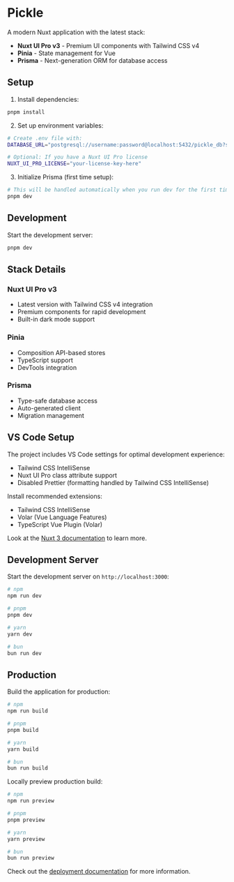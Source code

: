 # Pickle

A modern Nuxt application with the latest stack:

- **Nuxt UI Pro v3** - Premium UI components with Tailwind CSS v4
- **Pinia** - State management for Vue
- **Prisma** - Next-generation ORM for database access

## Setup

1. Install dependencies:

```bash
pnpm install
```

2. Set up environment variables:

```bash
# Create .env file with:
DATABASE_URL="postgresql://username:password@localhost:5432/pickle_db?schema=public"

# Optional: If you have a Nuxt UI Pro license
NUXT_UI_PRO_LICENSE="your-license-key-here"
```

3. Initialize Prisma (first time setup):

```bash
# This will be handled automatically when you run dev for the first time
pnpm dev
```

## Development

Start the development server:

```bash
pnpm dev
```

## Stack Details

### Nuxt UI Pro v3

- Latest version with Tailwind CSS v4 integration
- Premium components for rapid development
- Built-in dark mode support

### Pinia

- Composition API-based stores
- TypeScript support
- DevTools integration

### Prisma

- Type-safe database access
- Auto-generated client
- Migration management

## VS Code Setup

The project includes VS Code settings for optimal development experience:

- Tailwind CSS IntelliSense
- Nuxt UI Pro class attribute support
- Disabled Prettier (formatting handled by Tailwind CSS IntelliSense)

Install recommended extensions:

- Tailwind CSS IntelliSense
- Volar (Vue Language Features)
- TypeScript Vue Plugin (Volar)

Look at the [Nuxt 3 documentation](https://nuxt.com/docs/getting-started/introduction) to learn more.

## Development Server

Start the development server on `http://localhost:3000`:

```bash
# npm
npm run dev

# pnpm
pnpm dev

# yarn
yarn dev

# bun
bun run dev
```

## Production

Build the application for production:

```bash
# npm
npm run build

# pnpm
pnpm build

# yarn
yarn build

# bun
bun run build
```

Locally preview production build:

```bash
# npm
npm run preview

# pnpm
pnpm preview

# yarn
yarn preview

# bun
bun run preview
```

Check out the [deployment documentation](https://nuxt.com/docs/getting-started/deployment) for more information.
